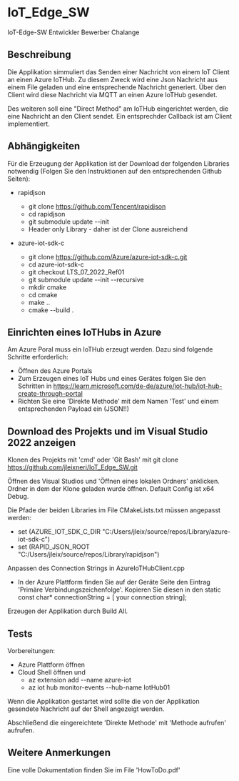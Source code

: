 # IoT_Edge_SW
IoT-Edge-SW Entwickler Bewerber Chalange

## Beschreibung 
Die Applikation simmuliert das Senden einer Nachricht von einem IoT Client an einen Azure IoTHub. Zu diesem Zweck wird eine Json Nachricht aus einem File geladen 
und eine entsprechende Nachricht generiert. Über den Client wird diese Nachricht via MQTT an einen Azure IoTHub gesendet.

Des weiteren soll eine "Direct Method" am IoTHub eingerichtet werden, die eine Nachricht an den Client sendet. Ein entsprechder Callback ist am Client implementiert.

## Abhängigkeiten
Für die Erzeugung der Applikation ist der Download der folgenden Libraries notwendig (Folgen Sie den Instruktionen auf den entsprechenden Github Seiten):

* rapidjson
  * git clone https://github.com/Tencent/rapidjson
  * cd rapidjson
  * git submodule update --init
  * Header only Library - daher ist der Clone ausreichend

* azure-iot-sdk-c
  * git clone https://github.com/Azure/azure-iot-sdk-c.git
  * cd azure-iot-sdk-c
  * git checkout LTS_07_2022_Ref01
  * git submodule update --init --recursive
  * mkdir cmake
  * cd cmake
  * make ..
  * cmake --build .
 
## Einrichten eines IoTHubs in Azure
Am Azure Poral muss ein IoTHub erzeugt werden. Dazu sind folgende Schritte erforderlich:
* Öffnen des Azure Portals
* Zum Erzeugen eines IoT Hubs und eines Gerätes folgen Sie den Schritten in https://learn.microsoft.com/de-de/azure/iot-hub/iot-hub-create-through-portal
* Richten Sie eine 'Direkte Methode' mit dem Namen 'Test' und einem entsprechenden Payload ein (JSON!!) 

## Download des Projekts und im Visual Studio 2022 anzeigen
Klonen des Projekts mit 'cmd' oder 'Git Bash' mit 
git clone https://github.com/jleixneri/IoT_Edge_SW.git

Öffnen des Visual Studios und 'Öffnen eines lokalen Ordners' anklicken. Ordner in dem der Klone geladen wurde öffnen. 
Default Config ist x64 Debug.

Die Pfade der beiden Libraries im File CMakeLists.txt müssen angepasst werden:
* set (AZURE_IOT_SDK_C_DIR "C:/Users/jleix/source/repos/Library/azure-iot-sdk-c")
* set (RAPID_JSON_ROOT "C:/Users/jleix/source/repos/Library/rapidjson")

Anpassen des Connection Strings in AzureIoTHubClient.cpp
* In der Azure Plattform finden Sie auf der Geräte Seite den Eintrag 'Primäre Verbindungszeichenfolge'. Kopieren Sie diesen in den
  static const char* connectionString = [ your connection string];

Erzeugen der Applikation durch Build All.


## Tests
Vorbereitungen:
* Azure Plattform öffnen
* Cloud Shell öffnen und 
	* az extension add --name azure-iot
	* az iot hub monitor-events --hub-name IotHub01
	
Wenn die Applikation gestartet wird sollte die von der Applikation gesendete Nachricht auf der Shell angezeigt werden.

Abschließend die eingereichtete 'Direkte Methode' mit 'Methode aufrufen' aufrufen.


## Weitere Anmerkungen
Eine volle Dokumentation finden Sie im File 'HowToDo.pdf'



